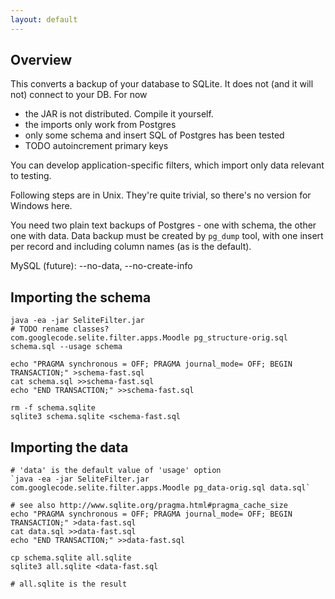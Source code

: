 ```yaml
---
layout: default
---
```


## Overview ##
This converts a backup of your database to SQLite. It does not (and it will not) connect to your DB. For now

  * the JAR is not distributed. Compile it yourself.
  * the imports only work from Postgres
  * only some schema and insert SQL of Postgres has been tested
  * TODO autoincrement primary keys

You can develop application-specific filters, which import only data relevant to testing.

Following steps are in Unix. They're quite trivial, so there's no version for Windows here.

You need two plain text backups of Postgres - one with schema, the other one with data. Data backup must be created by `pg_dump` tool, with one insert per record and including column names (as is the default).

MySQL (future): --no-data, --no-create-info

## Importing the schema ##
```
java -ea -jar SeliteFilter.jar
# TODO rename classes?
com.googlecode.selite.filter.apps.Moodle pg_structure-orig.sql schema.sql --usage schema

echo "PRAGMA synchronous = OFF; PRAGMA journal_mode= OFF; BEGIN TRANSACTION;" >schema-fast.sql
cat schema.sql >>schema-fast.sql
echo "END TRANSACTION;" >>schema-fast.sql

rm -f schema.sqlite
sqlite3 schema.sqlite <schema-fast.sql
```

## Importing the data ##
```
# 'data' is the default value of 'usage' option
`java -ea -jar SeliteFilter.jar com.googlecode.selite.filter.apps.Moodle pg_data-orig.sql data.sql`

# see also http://www.sqlite.org/pragma.html#pragma_cache_size
echo "PRAGMA synchronous = OFF; PRAGMA journal_mode= OFF; BEGIN TRANSACTION;" >data-fast.sql
cat data.sql >>data-fast.sql
echo "END TRANSACTION;" >>data-fast.sql

cp schema.sqlite all.sqlite
sqlite3 all.sqlite <data-fast.sql

# all.sqlite is the result
```